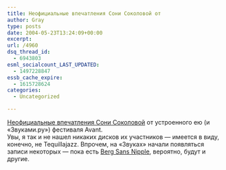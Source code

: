 ```yaml
---
title: Неофициальные впечатления Сони Соколовой от
author: Gray
type: posts
date: 2004-05-23T13:24:09+00:00
excerpt:
url: /4960
dsq_thread_id:
  - 6943803
esml_socialcount_LAST_UPDATED:
  - 1497228847
essb_cache_expire:
  - 1615728624
categories:
  - Uncategorized

---
```








<a href="http://www.livejournal.com/users/phoneme/197384.html" target="_blank">Неофициальные впечатления Сони Соколовой</a> от устроенного ею (и &#171;Звуками.ру&#187;) фестиваля Avant.  
Увы, я так и не нашел никаких дисков их участников &#8212; имеется в виду, конечно, не Tequillajazz. Впрочем, на &#171;Звуках&#187; начали появляться записи некоторых &#8212; пока есть <a href="http://www.zvuki.ru/M/P/30367" target="_blank">Berg Sans Nipple</a>, вероятно, будут и другие.